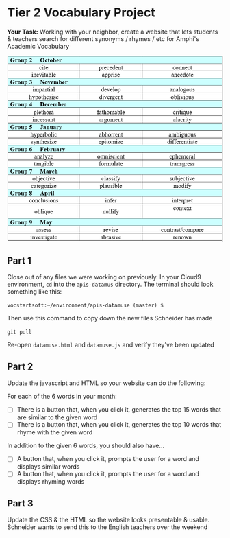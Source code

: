 # Tier 2 Vocabulary Project

**Your Task:** Working with your neighbor, create a website that lets students & teachers search for different synonyms / rhymes / etc for Amphi's Academic Vocabulary

![Academic Vocabulary](image.png)

## Part 1

Close out of any files we were working on previously. In your Cloud9 environment, `cd` into the `apis-datamus` directory. The terminal should look something like this:

`vocstartsoft:~/environment/apis-datamuse (master) $`

Then use this command to copy down the new files Schneider has made

`git pull`

Re-open `datamuse.html` and `datamuse.js` and verify they've been updated

## Part 2

Update the javascript and HTML so your website can do the following:

For each of the 6 words in your month:

- [ ] There is a button that, when you click it, generates the top 15 words that are similar to the given word
- [ ] There is a button that, when you click it, generates the top 10 words that rhyme with the given word

In addition to the given 6 words, you should also have...

- [ ] A button that, when you click it, prompts the user for a word and displays similar words
- [ ] A button that, when you click it, prompts the user for a word and displays rhyming words

## Part 3

Update the CSS & the HTML so the website looks presentable & usable. Schneider wants to send this to the English teachers over the weekend
